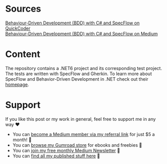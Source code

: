 # Sources

[Behaviour-Driven Development (BDD) with C# and SpecFlow on QuickCoder](https://quickcoder.org/net-bdd/)<br/>
[Behaviour-Driven Development (BDD) with C# and SpecFlow on Medium](https://xeladu.medium.com/behaviour-driven-development-bdd-with-c-and-specflow-1bb2deb13024)

# Content

The repository contains a .NET6 project and its corresponding test project. The tests are written with SpecFlow and Gherkin. To learn more about SpecFlow and Behavior-Driven Development in .NET check out their [homepage](https://specflow.org/).

# Support

If you like this post or my work in general, feel free to support me in any way ❤

- You can [become a Medium member via my referral link](https://xeladu.medium.com/membership) for just $5 a month! 💖
- You can [browse my Gumroad store](https://xeladu.gumroad.com) for ebooks and freebies 📙
- You can [join my free monthly Medium Newsletter](https://bit.ly/xeladu-medium) 💌
- You can [find all my published stuff here](https://xeladu.medium.com/%E2%84%B9-xeladus-info-point-find-quickly-what-you-need-bbe620e97d8c) 📑
